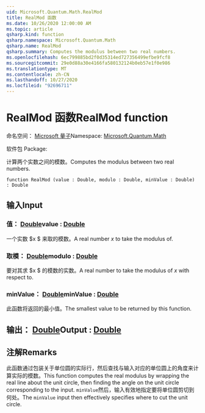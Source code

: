 ```yaml
---
uid: Microsoft.Quantum.Math.RealMod
title: RealMod 函数
ms.date: 10/26/2020 12:00:00 AM
ms.topic: article
qsharp.kind: function
qsharp.namespace: Microsoft.Quantum.Math
qsharp.name: RealMod
qsharp.summary: Computes the modulus between two real numbers.
ms.openlocfilehash: 6ec799885bd2f0d35314ed727356499efbe9fcf8
ms.sourcegitcommit: 29e0d88a30e4166fa580132124b0eb57e1f0e986
ms.translationtype: MT
ms.contentlocale: zh-CN
ms.lasthandoff: 10/27/2020
ms.locfileid: "92696711"
---
```

# <a name="realmod-function"></a><span data-ttu-id="f4e9a-102">RealMod 函数</span><span class="sxs-lookup"><span data-stu-id="f4e9a-102">RealMod function</span></span>

<span data-ttu-id="f4e9a-103">命名空间： [Microsoft 量子](xref:Microsoft.Quantum.Math)</span><span class="sxs-lookup"><span data-stu-id="f4e9a-103">Namespace: [Microsoft.Quantum.Math](xref:Microsoft.Quantum.Math)</span></span>

<span data-ttu-id="f4e9a-104">软件包 [](https://nuget.org/packages/)</span><span class="sxs-lookup"><span data-stu-id="f4e9a-104">Package: [](https://nuget.org/packages/)</span></span>


<span data-ttu-id="f4e9a-105">计算两个实数之间的模数。</span><span class="sxs-lookup"><span data-stu-id="f4e9a-105">Computes the modulus between two real numbers.</span></span>

```qsharp
function RealMod (value : Double, modulo : Double, minValue : Double) : Double
```


## <a name="input"></a><span data-ttu-id="f4e9a-106">输入</span><span class="sxs-lookup"><span data-stu-id="f4e9a-106">Input</span></span>

### <a name="value--double"></a><span data-ttu-id="f4e9a-107">值： [Double](xref:microsoft.quantum.lang-ref.double)</span><span class="sxs-lookup"><span data-stu-id="f4e9a-107">value : [Double](xref:microsoft.quantum.lang-ref.double)</span></span>

<span data-ttu-id="f4e9a-108">一个实数 $x $ 来取的模数。</span><span class="sxs-lookup"><span data-stu-id="f4e9a-108">A real number $x$ to take the modulus of.</span></span>


### <a name="modulo--double"></a><span data-ttu-id="f4e9a-109">取模： [Double](xref:microsoft.quantum.lang-ref.double)</span><span class="sxs-lookup"><span data-stu-id="f4e9a-109">modulo : [Double](xref:microsoft.quantum.lang-ref.double)</span></span>

<span data-ttu-id="f4e9a-110">要对其求 $x $ 的模数的实数。</span><span class="sxs-lookup"><span data-stu-id="f4e9a-110">A real number to take the modulus of $x$ with respect to.</span></span>


### <a name="minvalue--double"></a><span data-ttu-id="f4e9a-111">minValue： [Double](xref:microsoft.quantum.lang-ref.double)</span><span class="sxs-lookup"><span data-stu-id="f4e9a-111">minValue : [Double](xref:microsoft.quantum.lang-ref.double)</span></span>

<span data-ttu-id="f4e9a-112">此函数将返回的最小值。</span><span class="sxs-lookup"><span data-stu-id="f4e9a-112">The smallest value to be returned by this function.</span></span>



## <a name="output--double"></a><span data-ttu-id="f4e9a-113">输出： [Double](xref:microsoft.quantum.lang-ref.double)</span><span class="sxs-lookup"><span data-stu-id="f4e9a-113">Output : [Double](xref:microsoft.quantum.lang-ref.double)</span></span>



## <a name="remarks"></a><span data-ttu-id="f4e9a-114">注解</span><span class="sxs-lookup"><span data-stu-id="f4e9a-114">Remarks</span></span>

<span data-ttu-id="f4e9a-115">此函数通过包装关于单位圆的实际行，然后查找与输入对应的单位圆上的角度来计算实际的模数。</span><span class="sxs-lookup"><span data-stu-id="f4e9a-115">This function computes the real modulus by wrapping the real line about the unit circle, then finding the angle on the unit circle corresponding to the input.</span></span>
<span data-ttu-id="f4e9a-116">`minValue`然后，输入有效地指定要将单位圆剪切到何处。</span><span class="sxs-lookup"><span data-stu-id="f4e9a-116">The `minValue` input then effectively specifies where to cut the unit circle.</span></span>